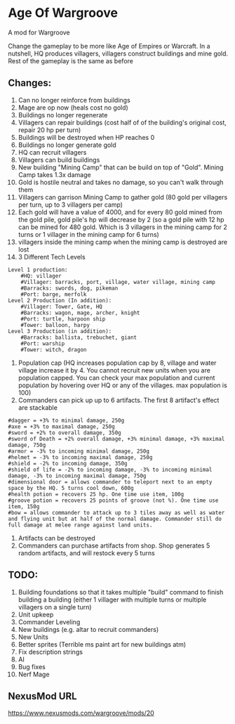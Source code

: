# Age Of Wargroove
A mod for Wargroove

Change the gameplay to be more like Age of Empires or Warcraft. In a nutshell, HQ produces villagers, villagers construct buildings and mine gold. Rest of the gameplay is the same as before

## Changes:
1. Can no longer reinforce from buildings
1. Mage are op now (heals cost no gold)
1. Buildings no longer regenerate
1. Villagers can repair buildings (cost half of of the building's original cost, repair 20 hp per turn)
1. Buildings will be destroyed when HP reaches 0
1. Buildings no longer generate gold
1. HQ can recruit villagers
1. Villagers can build buildings
1. New building "Mining Camp" that can be build on top of "Gold". Mining Camp takes 1.3x damage
1. Gold is hostile neutral and takes no damage, so you can't walk through them
1. Villagers can garrison Mining Camp to gather gold (80 gold per villagers per turn, up to 3 villagers per camp)
1. Each gold will have a value of 4000, and for every 80 gold mined from the gold pile, gold pile's hp will decrease by 2 (so a gold pile with 12 hp can be mined for 480 gold. Which is 3 villagers in the mining camp for 2 turns or 1 villager in the mining camp for 6 turns)
1. villagers inside the mining camp when the mining camp is destroyed are lost
1. 3 Different Tech Levels
```
Level 1 production:
    #HQ: villager
    #Villager: barracks, port, village, water village, mining camp
    #Barracks: swords, dog, pikeman
    #Port: barge, merfolk
Level 2 Production (In addition):
    #Villager: Tower, Gate, HQ
    #Barracks: wagon, mage, archer, knight
    #Port: turtle, harpoon ship
    #Tower: balloon, harpy
Level 3 Production (in addition):
    #Barracks: ballista, trebuchet, giant
    #Port: warship
    #Tower: witch, dragon
```

1. Population cap (HQ increases population cap by 8, village and water village increase it by 4. You cannot recruit new units when you are population capped. You can check your max population and current population by hovering over HQ or any of the villages. max population is 100)
1. Commanders can pick up up to 6 artifacts. The first 8 artifact's effect are stackable
```
#dagger = +3% to minimal damage, 250g
#axe = +3% to maximal damage, 250g
#sword = +2% to overall damage, 350g
#sword of Death = +2% overall damage, +3% minimal damage, +3% maximal damage, 750g
#armor = -3% to incoming minimal damage, 250g
#helmet = -3% to incoming maximal damage, 250g
#shield = -2% to incoming damage, 350g
#shield of life = -2% to incoming damage, -3% to incoming minimal damage, -3% to incoming maximal damage, 750g
#dimensional door = allows commander to teleport next to an empty space by the HQ. 5 turns cool down, 600g
#health potion = recovers 25 hp. One time use item, 100g
#groove potion = recovers 25 points of groove (not %). One time use item, 150g
#bow = allows commander to attack up to 3 tiles away as well as water and flying unit but at half of the normal damage. Commander still do full damage at melee range against land units.
```
1. Artifacts can be destroyed
1. Commanders can purchase artifacts from shop. Shop generates 5 random artifacts, and will restock every 5 turns

## TODO:
1. Building foundations so that it takes multiple "build" command to finish building a building (either 1 villager with multiple turns or multiple villagers on a single turn)
1. Unit upkeep
1. Commander Leveling
1. New buildings (e.g. altar to recruit commanders)
1. New Units
1. Better sprites (Terrible ms paint art for new buildings atm)
1. Fix description strings
1. AI
1. Bug fixes
1. Nerf Mage

## NexusMod URL
https://www.nexusmods.com/wargroove/mods/20
